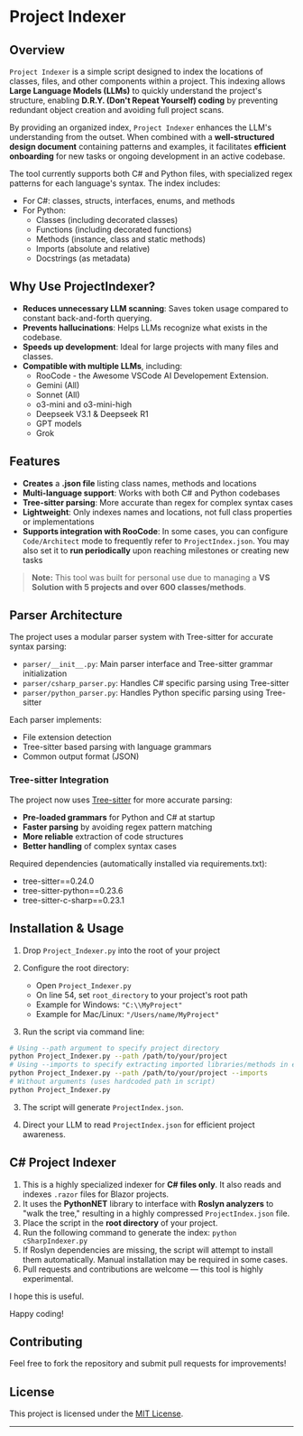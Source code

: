 # Project Indexer

## Overview

`Project Indexer` is a simple script designed to index the locations of classes, files, and other components within a project. This indexing allows **Large Language Models (LLMs)** to quickly understand the project's structure, enabling **D.R.Y. (Don't Repeat Yourself) coding** by preventing redundant object creation and avoiding full project scans.

By providing an organized index, `Project Indexer` enhances the LLM's understanding from the outset. When combined with a **well-structured design document** containing patterns and examples, it facilitates **efficient onboarding** for new tasks or ongoing development in an active codebase.

The tool currently supports both C# and Python files, with specialized regex patterns for each language's syntax. The index includes:

- For C#: classes, structs, interfaces, enums, and methods
- For Python:
  - Classes (including decorated classes)
  - Functions (including decorated functions)
  - Methods (instance, class and static methods)
  - Imports (absolute and relative)
  - Docstrings (as metadata)


## Why Use ProjectIndexer?

- **Reduces unnecessary LLM scanning**: Saves token usage compared to constant back-and-forth querying.
- **Prevents hallucinations**: Helps LLMs recognize what exists in the codebase.
- **Speeds up development**: Ideal for large projects with many files and classes.
- **Compatible with multiple LLMs**, including:
  - RooCode - the Awesome VSCode AI Developement Extension.
  - Gemini (All)
  - Sonnet (All)
  - o3-mini and o3-mini-high
  - Deepseek V3.1 & Deepseek R1
  - GPT models
  - Grok

## Features

- **Creates** a **.json file** listing class names, methods and locations
- **Multi-language support**: Works with both C# and Python codebases
- **Tree-sitter parsing**: More accurate than regex for complex syntax cases
- **Lightweight**: Only indexes names and locations, not full class properties or implementations
- **Supports integration with RooCode**: In some cases, you can configure `Code/Architect` mode to frequently refer to `ProjectIndex.json`. You may also set it to **run periodically** upon reaching milestones or creating new tasks

> **Note:** This tool was built for personal use due to managing a **VS Solution with 5 projects and over 600 classes/methods**.

## Parser Architecture

The project uses a modular parser system with Tree-sitter for accurate syntax parsing:

- `parser/__init__.py`: Main parser interface and Tree-sitter grammar initialization
- `parser/csharp_parser.py`: Handles C# specific parsing using Tree-sitter
- `parser/python_parser.py`: Handles Python specific parsing using Tree-sitter

Each parser implements:

- File extension detection
- Tree-sitter based parsing with language grammars
- Common output format (JSON)

### Tree-sitter Integration

The project now uses [Tree-sitter](https://tree-sitter.github.io/tree-sitter/) for more accurate parsing:

- **Pre-loaded grammars** for Python and C# at startup
- **Faster parsing** by avoiding regex pattern matching
- **More reliable** extraction of code structures
- **Better handling** of complex syntax cases

Required dependencies (automatically installed via requirements.txt):

- tree-sitter==0.24.0
- tree-sitter-python==0.23.6
- tree-sitter-c-sharp==0.23.1

## Installation & Usage

1. Drop `Project_Indexer.py` into the root of your project

2. Configure the root directory:

   - Open `Project_Indexer.py`
   - On line 54, set `root_directory` to your project's root path
   - Example for Windows: `"C:\\MyProject"`
   - Example for Mac/Linux: `"/Users/name/MyProject"`

3. Run the script via command line:

```sh
# Using --path argument to specify project directory
python Project_Indexer.py --path /path/to/your/project
# Using --imports to specify extracting imported libraries/methods in each file (only supported for python right now)
python Project_Indexer.py --path /path/to/your/project --imports
# Without arguments (uses hardcoded path in script)
python Project_Indexer.py
```

3.  The script will generate `ProjectIndex.json`.

4.  Direct your LLM to read `ProjectIndex.json` for efficient project awareness.

## C# Project Indexer

1. This is a highly specialized indexer for **C# files only**. It also reads and indexes `.razor` files for Blazor projects.
2. It uses the **PythonNET** library to interface with **Roslyn analyzers** to "walk the tree," resulting in a highly compressed `ProjectIndex.json` file.
3. Place the script in the **root directory** of your project.
4. Run the following command to generate the index:
   ```python cSharpIndexer.py ```
5. If Roslyn dependencies are missing, the script will attempt to install them automatically. Manual installation may be required in some cases.
6. Pull requests and contributions are welcome — this tool is highly experimental.



I hope this is useful.

Happy coding!

## Contributing

Feel free to fork the repository and submit pull requests for improvements!

## License

This project is licensed under the [MIT License](LICENSE).

---
